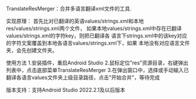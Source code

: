 TranslateResMerger：合并多语言翻译xml文件的工具.

实现原理：
    首先比对已翻译的英语values/strings.xml和本地res/values/strings.xml两个文件，
如果本地values/strings.xml中存在已翻译values/strings.xml的字符key，则把已翻译各
语言下strings.xml中的该key对应的字符文案覆盖到本地各语言values/strings.xml下，如果
本地没有对应语言文件夹，会先创建文件夹。

使用方法
    1.安装插件，重启Android Studio
    2.鼠标定位"res"资源目录，右键弹出列表中，点击底部菜单TranslateResMerger
    3.在弹出窗口中，选择或手动输入已翻译各语言values文件夹上级目录路径，点击"开始合并"，等待完成

版本支持：支持Android Studio 2022.2.1及以后版本
